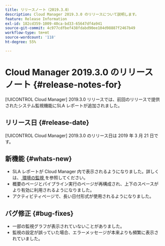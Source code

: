 ```yaml
---
title: リリースノート（2019.3.0）
description: Cloud Manager 2019.3.0 のリリースについて説明します。
feature: Release Information
exl-id: 182cd359-1009-40ca-bd33-65647df4a941
source-git-commit: 4c977cdfbef438fdabd90ee104d98887f2467b49
workflow-type: tm+mt
source-wordcount: '118'
ht-degree: 55%

---
```


# Cloud Manager 2019.3.0 のリリースノート {#release-notes-for}

[!UICONTROL Cloud Manager] 2019.3.0 リリースでは、前回のリリースで提供されたシステム監視機能にSLA レポートが追加されました。

## リリース日 {#release-date}

[!UICONTROL Cloud Manager] 2019.3.0 のリリース日は 2019 年 3 月 21 日です。

## 新機能 {#whats-new}

* SLA レポートが Cloud Manager 内で表示されるようになりました。詳しくは、[ 環境の監視 ](/help/using/monitoring-environments.md) を参照してください。
* 概要のページとパイプライン実行のページが再構成され、上下のスペースがより有効に利用されるようになりました。
* アクティビティページで、長い日付形式が使用されるようになりました。

## バグ修正 {#bug-fixes}

* 一部の監視グラフが表示されていないことがありました。
* 監視の設定が誤っていた場合、エラーメッセージが本来よりも頻繁に表示されていました。
